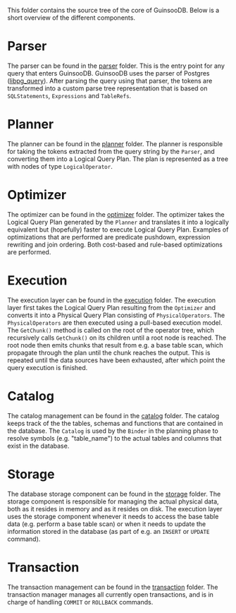 This folder contains the source tree of the core of GuinsooDB. Below is a short overview of the different components.

# Parser
The parser can be found in the [parser](https://github.com/cwida/guinsoodb/tree/master/src/parser) folder. This is the entry point for any query that enters GuinsooDB. GuinsooDB uses the parser of Postgres ([libpg_query](https://github.com/lfittl/libpg_query)). After parsing the query using that parser, the tokens are transformed into a custom parse tree representation that is based on `SQLStatements`, `Expressions` and `TableRefs`.

# Planner
The planner can be found in the [planner](https://github.com/cwida/guinsoodb/tree/master/src/planner) folder. The planner is responsible for taking the tokens extracted from the query string by the `Parser`, and converting them into a Logical Query Plan. The plan is represented as a tree with nodes of type `LogicalOperator`.

# Optimizer
The optimizer can be found in the [optimizer](https://github.com/cwida/guinsoodb/tree/master/src/optimizer) folder. The optimizer takes the Logical Query Plan generated by the `Planner` and translates it into a logically equivalent but (hopefully) faster to execute Logical Query Plan. Examples of optimizations that are performed are predicate pushdown, expression rewriting and join ordering. Both cost-based and rule-based optimizations are performed.

# Execution
The execution layer can be found in the [execution](https://github.com/cwida/guinsoodb/tree/master/src/execution) folder. The execution layer first takes the Logical Query Plan resulting from the `Optimizer` and converts it into a Physical Query Plan consisting of `PhysicalOperators`. The `PhysicalOperators` are then executed using a pull-based execution model. The `GetChunk()` method is called on the root of the operator tree, which recursively calls `GetChunk()` on its children until a root node is reached. The root node then emits chunks that result from e.g. a base table scan, which propagate through the plan until the chunk reaches the output. This is repeated until the data sources have been exhausted, after which point the query execution is finished.

# Catalog
The catalog management can be found in the [catalog](https://github.com/cwida/guinsoodb/tree/master/src/catalog) folder. The catalog keeps track of the the tables, schemas and functions that are contained in the database. The `Catalog` is used by the `Binder` in the planning phase to resolve symbols (e.g. "table_name") to the actual tables and columns that exist in the database.

# Storage
The database storage component can be found in the [storage](https://github.com/cwida/guinsoodb/tree/master/src/storage) folder. The storage component is responsible for managing the actual physical data, both as it resides in memory and as it resides on disk. The execution layer uses the storage component whenever it needs to access the base table data (e.g. perform a base table scan) or when it needs to update the information stored in the database (as part of e.g. an `INSERT` or `UPDATE` command).

# Transaction
The transaction management can be found in the [transaction](https://github.com/cwida/guinsoodb/tree/master/src/transaction) folder. The transaction manager manages all currently open transactions, and is in charge of handling `COMMIT` or `ROLLBACK` commands.
